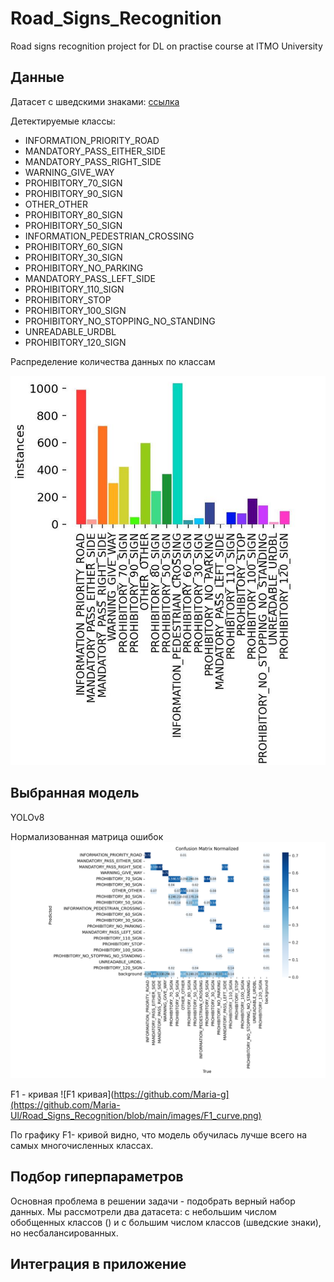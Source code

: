 # Road_Signs_Recognition
Road signs recognition project for DL on practise course at ITMO University

## Данные

Датасет с шведскими знаками:
[ссылка](https://www.cvl.isy.liu.se/research/datasets/traffic-signs-dataset/)

Детектируемые классы:
- INFORMATION_PRIORITY_ROAD
- MANDATORY_PASS_EITHER_SIDE
- MANDATORY_PASS_RIGHT_SIDE
- WARNING_GIVE_WAY
- PROHIBITORY_70_SIGN
- PROHIBITORY_90_SIGN
- OTHER_OTHER
- PROHIBITORY_80_SIGN
- PROHIBITORY_50_SIGN
- INFORMATION_PEDESTRIAN_CROSSING
- PROHIBITORY_60_SIGN
- PROHIBITORY_30_SIGN
- PROHIBITORY_NO_PARKING
- MANDATORY_PASS_LEFT_SIDE
- PROHIBITORY_110_SIGN
- PROHIBITORY_STOP
- PROHIBITORY_100_SIGN
- PROHIBITORY_NO_STOPPING_NO_STANDING
- UNREADABLE_URDBL
- PROHIBITORY_120_SIGN

Распределение количества данных по классам


![Распределение количества данных по классам](https://github.com/Maria-Ul/Road_Signs_Recognition/blob/main/images/labels.jpg)


## Выбранная модель


YOLOv8

Нормализованная матрица ошибок
![Нормализованная матрица ошибок](https://github.com/Maria-Ul/Road_Signs_Recognition/blob/main/images/confusion_matrix_normalized.png)


F1 - кривая
![F1 кривая](https://github.com/Maria-g](https://github.com/Maria-Ul/Road_Signs_Recognition/blob/main/images/F1_curve.png)

По графику  F1- кривой видно, что модель обучилась лучше всего на самых многочисленных классах.

## Подбор гиперпараметров


Основная проблема в решении задачи - подобрать верный набор данных. Мы рассмотрели два датасета: с небольшим числом обобщенных классов () и с большим числом классов (шведские знаки), но несбалансированных. 


## Интеграция в приложение

